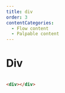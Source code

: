 ```yaml
---
title: div
order: 3
contentCategories:
  - Flow content
  - Palpable content
---
```

# Div

```html

<div></div>

```
